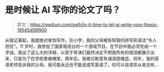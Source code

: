 # 是时候让 AI 写你的论文了吗？

> 原文：<https://medium.com/swlh/is-it-time-to-let-ai-write-your-thesis-19545d59f900>

从我记事起，我就绝对害怕写作。在小学，我的父母被告知我的拼写和语法“令人担忧”。11 岁时，我参加了国家电视台的一个游戏节目，在节目中我必须完成一个字谜。我出了这么大的洋相，以至于导演们最终决定不把我所有的错误都展示出来，只是为了在学校里被嘲笑。两年后，我被诊断患有诵读困难症。同年，我的英语老师告诉我的父母，我可能永远也不能说或写英语了。你可以说语言从来没有…
